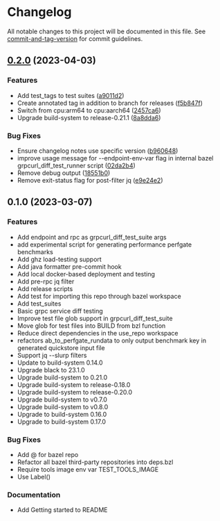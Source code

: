 # Changelog

All notable changes to this project will be documented in this file. See [commit-and-tag-version](https://github.com/absolute-version/commit-and-tag-version) for commit guidelines.

## [0.2.0](https://team/potassium-engprod-team/functionaltest-system/compare/v0.1.0...v0.2.0) (2023-04-03)


### Features

* Add test_tags to test suites ([a9011d2]( ))
* Create annotated tag in addition to branch for releases ([f5b847f]( ))
* Switch from cpu:arm64 to cpu:aarch64 ([2457ca6]( ))
* Upgrade build-system to release-0.21.1 ([8a8dda6]( ))


### Bug Fixes

* Ensure changelog notes use specific version ([b960648]( ))
* improve usage message for --endpoint-env-var flag in internal bazel grpcurl_diff_test_runner script ([02da2b4]( ))
* Remove debug output ([18551b0]( ))
* Remove exit-status flag for post-filter jq ([e9e24e2]( ))

## 0.1.0 (2023-03-07)


### Features

* Add endpoint and rpc as grpcurl_diff_test_suite args
* add experimental script for generating performance perfgate benchmarks
* Add ghz load-testing support
* Add java formatter pre-commit hook
* Add local docker-based deployment and testing
* Add pre-rpc jq filter
* Add release scripts
* Add test for importing this repo through bazel workspace
* Add test_suites
* Basic grpc service diff testing
* Improve test file glob support in grpcurl_diff_test_suite
* Move glob for test files into BUILD from bzl function
* Reduce direct dependencies in the use_repo workspace
* refactors ab_to_perfgate_rundata to only output benchmark key in generated quickstore input file
* Support jq --slurp filters
* Update to build-system 0.14.0
* Upgrade black to 23.1.0
* Upgrade build-system to 0.21.0
* Upgrade build-system to release-0.18.0
* Upgrade build-system to release-0.20.0
* Upgrade build-system to v0.7.0
* Upgrade build-system to v0.8.0
* Upgrade to build-system 0.16.0
* Upgrade to build-system 0.17.0


### Bug Fixes

* Add @ for bazel repo
* Refactor all bazel third-party repositories into deps.bzl
* Require tools image env var TEST_TOOLS_IMAGE
* Use Label()


### Documentation

* Add Getting started to README
